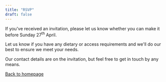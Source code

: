```yaml
---
title: "RSVP"
draft: false
---
```


If you've received an invitation, please let us know whether you can make it before Sunday 27<sup>th</sup> April.

Let us know if you have any dietary or access requirements and we'll do our best to ensure we meet your needs.

Our contact details are on the invitation, but feel free to get in touch by any means.

[Back to homepage](/)
